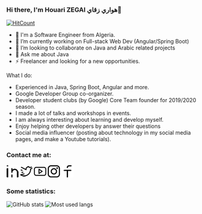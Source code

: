 ### Hi there, I'm Houari ZEGAI هواري زقاي👋
[![HitCount](http://hits.dwyl.com/HouariZegai/HouariZegai.svg)](http://hits.dwyl.com/HouariZegai/HouariZegai)

- 🌱 I'm a Software Engineer from Algeria.
- 🔭 I’m currently working on Full-stack Web Dev (Angular/Spring Boot)
- 👯 I’m looking to collaborate on Java and Arabic related projects
- 💬 Ask me about Java
- ⚡ Freelancer and looking for a new opportunities.

What I do:
- Experienced in Java, Spring Boot, Angular and more.  
- Google Developer Group co-organizer.
- Developer student clubs (by Google) Core Team founder for 2019/2020 season.
- I made a lot of talks and workshops in events.
- I am always interesting about learning and develop myself.
- Enjoy helping other developers by answer their questions
- Social media influencer (posting about technology in my social media pages, and make a Youtube tutorials).

### Contact me at:

[![linkedin](linkedin.png)](https://linkedin.com/in/HouariZegai) 
[![twitter](twitter.png)](https://twitter.com/HouariZegai) 
[![youtube](youtube.png)](https://youtube.com/HouariZegai) 
[![instagram](instagram.png)](https://instagram.com/HouariZegai) 
[![facebook](facebook.png)](https://facebook.com/ZegaiBlog) 

### Some statistics:

![GitHub stats](https://github-readme-stats.vercel.app/api?username=HouariZegai&show_icons=true)
![Most used langs](https://github-readme-stats.vercel.app/api/top-langs/?username=houarizegai&layout=compact)
